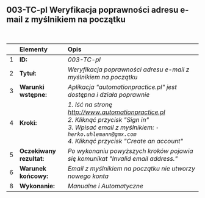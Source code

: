 ## 003-TC-pl Weryfikacja poprawności adresu e-mail z myślnikiem na początku

<br>

|     | Elementy                 | Opis                                                                 |
| :-- | :----------------------- | :------------------------------------------------------------------- |
| 1   | **ID:**                  | _003-TC-pl_                                                          |
| 2   | **Tytuł:**               | _Weryfikacja poprawności adresu e-mail z myślnikiem na początku_     |
| 3   | **Warunki wstępne:**     | _Aplikacja "automationpractice.pl" jest dostępna i działa poprawnie_ |
| 4   | **Kroki:**               | _1. Iść na stronę http://www.automationpractice.pl <br> 2. Kliknąć przycisk "Sign in" <br> 3. Wpisać email z myślnikiem: `-herko.uhlemann@gmx.com` <br> 4. Kliknąć przycisk "Create an account"_ |
| 5   | **Oczekiwany rezultat:** | _Po wykonaniu powyższych kroków pojawia się komunikat "Invalid email address."_ |
| 6   | **Warunek końcowy:**     | _Email z myślnikiem na początku nie utworzy nowego konta_            |
| 8   | **Wykonanie:**           | _Manualne i Automatyczne_                                            |

